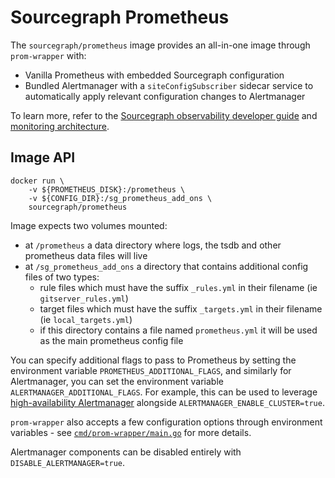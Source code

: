# Sourcegraph Prometheus

The `sourcegraph/prometheus` image provides an all-in-one image through `prom-wrapper` with:

- Vanilla Prometheus with embedded Sourcegraph configuration
- Bundled Alertmanager with a `siteConfigSubscriber` sidecar service to automatically apply relevant configuration changes to Alertmanager

To learn more, refer to the [Sourcegraph observability developer guide](https://docs-legacy.khulnasoft.com/dev/background-information/observability) and [monitoring architecture](https://handbook.khulnasoft.com/engineering/observability/monitoring_architecture#sourcegraph-prometheus).

## Image API

```shell script
docker run \
    -v ${PROMETHEUS_DISK}:/prometheus \
    -v ${CONFIG_DIR}:/sg_prometheus_add_ons \
    sourcegraph/prometheus
```

Image expects two volumes mounted:

- at `/prometheus` a data directory where logs, the tsdb and other prometheus data files will live
- at `/sg_prometheus_add_ons` a directory that contains additional config files of two types:
  - rule files which must have the suffix `_rules.yml` in their filename (ie `gitserver_rules.yml`)
  - target files which must have the suffix `_targets.yml` in their filename (ie `local_targets.yml`)
  - if this directory contains a file named `prometheus.yml` it will be used as the main prometheus config file

You can specify additional flags to pass to Prometheus by setting the environment variable `PROMETHEUS_ADDITIONAL_FLAGS`, and similarly for Alertmanager, you can set the environment variable `ALERTMANAGER_ADDITIONAL_FLAGS`. For example, this can be used to leverage [high-availability Alertmanager](https://github.com/prometheus/alertmanager#high-availability) alongside `ALERTMANAGER_ENABLE_CLUSTER=true`.

`prom-wrapper` also accepts a few configuration options through environment variables - see [`cmd/prom-wrapper/main.go`](./cmd/prom-wrapper/main.go) for more details.

Alertmanager components can be disabled entirely with `DISABLE_ALERTMANAGER=true`.
